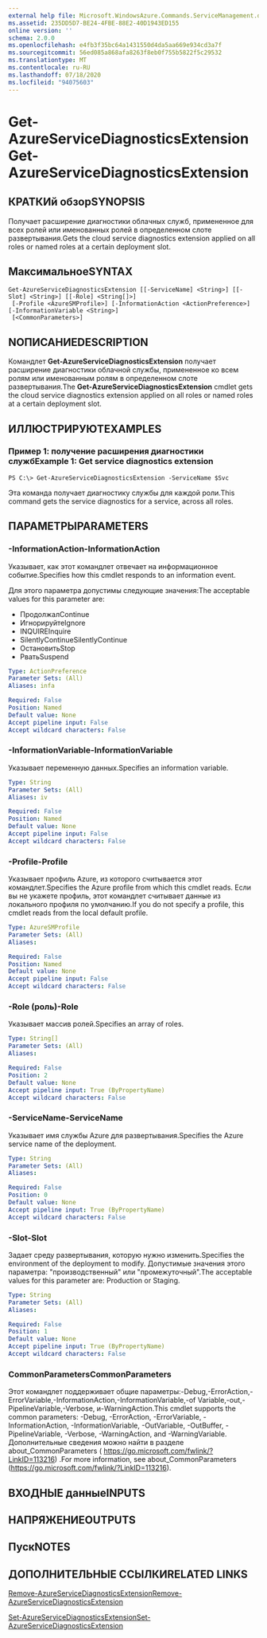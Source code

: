 ```yaml
---
external help file: Microsoft.WindowsAzure.Commands.ServiceManagement.dll-Help.xml
ms.assetid: 235DD5D7-BE24-4FBE-88E2-40D1943ED155
online version: ''
schema: 2.0.0
ms.openlocfilehash: e4fb3f35bc64a1431550d4da5aa669e934cd3a7f
ms.sourcegitcommit: 56ed085a868afa8263f8eb0f755b5822f5c29532
ms.translationtype: MT
ms.contentlocale: ru-RU
ms.lasthandoff: 07/18/2020
ms.locfileid: "94075603"
---
```

# <span data-ttu-id="db9ae-101">Get-AzureServiceDiagnosticsExtension</span><span class="sxs-lookup"><span data-stu-id="db9ae-101">Get-AzureServiceDiagnosticsExtension</span></span>

## <span data-ttu-id="db9ae-102">КРАТКИй обзор</span><span class="sxs-lookup"><span data-stu-id="db9ae-102">SYNOPSIS</span></span>
<span data-ttu-id="db9ae-103">Получает расширение диагностики облачных служб, примененное для всех ролей или именованных ролей в определенном слоте развертывания.</span><span class="sxs-lookup"><span data-stu-id="db9ae-103">Gets the cloud service diagnostics extension applied on all roles or named roles at a certain deployment slot.</span></span>

## <span data-ttu-id="db9ae-104">Максимальное</span><span class="sxs-lookup"><span data-stu-id="db9ae-104">SYNTAX</span></span>

```
Get-AzureServiceDiagnosticsExtension [[-ServiceName] <String>] [[-Slot] <String>] [[-Role] <String[]>]
 [-Profile <AzureSMProfile>] [-InformationAction <ActionPreference>] [-InformationVariable <String>]
 [<CommonParameters>]
```

## <span data-ttu-id="db9ae-105">NОПИСАНИЕ</span><span class="sxs-lookup"><span data-stu-id="db9ae-105">DESCRIPTION</span></span>
<span data-ttu-id="db9ae-106">Командлет **Get-AzureServiceDiagnosticsExtension** получает расширение диагностики облачной службы, примененное ко всем ролям или именованным ролям в определенном слоте развертывания.</span><span class="sxs-lookup"><span data-stu-id="db9ae-106">The **Get-AzureServiceDiagnosticsExtension** cmdlet gets the cloud service diagnostics extension applied on all roles or named roles at a certain deployment slot.</span></span>

## <span data-ttu-id="db9ae-107">ИЛЛЮСТРИРУЮТ</span><span class="sxs-lookup"><span data-stu-id="db9ae-107">EXAMPLES</span></span>

### <span data-ttu-id="db9ae-108">Пример 1: получение расширения диагностики служб</span><span class="sxs-lookup"><span data-stu-id="db9ae-108">Example 1: Get service diagnostics extension</span></span> 
```
PS C:\> Get-AzureServiceDiagnosticsExtension -ServiceName $Svc
```

<span data-ttu-id="db9ae-109">Эта команда получает диагностику службы для каждой роли.</span><span class="sxs-lookup"><span data-stu-id="db9ae-109">This command gets the service diagnostics for a service, across all roles.</span></span>

## <span data-ttu-id="db9ae-110">ПАРАМЕТРЫ</span><span class="sxs-lookup"><span data-stu-id="db9ae-110">PARAMETERS</span></span>

### <span data-ttu-id="db9ae-111">-InformationAction</span><span class="sxs-lookup"><span data-stu-id="db9ae-111">-InformationAction</span></span>
<span data-ttu-id="db9ae-112">Указывает, как этот командлет отвечает на информационное событие.</span><span class="sxs-lookup"><span data-stu-id="db9ae-112">Specifies how this cmdlet responds to an information event.</span></span>

<span data-ttu-id="db9ae-113">Для этого параметра допустимы следующие значения:</span><span class="sxs-lookup"><span data-stu-id="db9ae-113">The acceptable values for this parameter are:</span></span>

- <span data-ttu-id="db9ae-114">Продолжал</span><span class="sxs-lookup"><span data-stu-id="db9ae-114">Continue</span></span>
- <span data-ttu-id="db9ae-115">Игнорируйте</span><span class="sxs-lookup"><span data-stu-id="db9ae-115">Ignore</span></span>
- <span data-ttu-id="db9ae-116">INQUIRE</span><span class="sxs-lookup"><span data-stu-id="db9ae-116">Inquire</span></span>
- <span data-ttu-id="db9ae-117">SilentlyContinue</span><span class="sxs-lookup"><span data-stu-id="db9ae-117">SilentlyContinue</span></span>
- <span data-ttu-id="db9ae-118">Остановить</span><span class="sxs-lookup"><span data-stu-id="db9ae-118">Stop</span></span>
- <span data-ttu-id="db9ae-119">Рвать</span><span class="sxs-lookup"><span data-stu-id="db9ae-119">Suspend</span></span>

```yaml
Type: ActionPreference
Parameter Sets: (All)
Aliases: infa

Required: False
Position: Named
Default value: None
Accept pipeline input: False
Accept wildcard characters: False
```

### <span data-ttu-id="db9ae-120">-InformationVariable</span><span class="sxs-lookup"><span data-stu-id="db9ae-120">-InformationVariable</span></span>
<span data-ttu-id="db9ae-121">Указывает переменную данных.</span><span class="sxs-lookup"><span data-stu-id="db9ae-121">Specifies an information variable.</span></span>

```yaml
Type: String
Parameter Sets: (All)
Aliases: iv

Required: False
Position: Named
Default value: None
Accept pipeline input: False
Accept wildcard characters: False
```

### <span data-ttu-id="db9ae-122">-Profile</span><span class="sxs-lookup"><span data-stu-id="db9ae-122">-Profile</span></span>
<span data-ttu-id="db9ae-123">Указывает профиль Azure, из которого считывается этот командлет.</span><span class="sxs-lookup"><span data-stu-id="db9ae-123">Specifies the Azure profile from which this cmdlet reads.</span></span>
<span data-ttu-id="db9ae-124">Если вы не укажете профиль, этот командлет считывает данные из локального профиля по умолчанию.</span><span class="sxs-lookup"><span data-stu-id="db9ae-124">If you do not specify a profile, this cmdlet reads from the local default profile.</span></span>

```yaml
Type: AzureSMProfile
Parameter Sets: (All)
Aliases: 

Required: False
Position: Named
Default value: None
Accept pipeline input: False
Accept wildcard characters: False
```

### <span data-ttu-id="db9ae-125">-Role (роль)</span><span class="sxs-lookup"><span data-stu-id="db9ae-125">-Role</span></span>
<span data-ttu-id="db9ae-126">Указывает массив ролей.</span><span class="sxs-lookup"><span data-stu-id="db9ae-126">Specifies an array of roles.</span></span>

```yaml
Type: String[]
Parameter Sets: (All)
Aliases: 

Required: False
Position: 2
Default value: None
Accept pipeline input: True (ByPropertyName)
Accept wildcard characters: False
```

### <span data-ttu-id="db9ae-127">-ServiceName</span><span class="sxs-lookup"><span data-stu-id="db9ae-127">-ServiceName</span></span>
<span data-ttu-id="db9ae-128">Указывает имя службы Azure для развертывания.</span><span class="sxs-lookup"><span data-stu-id="db9ae-128">Specifies the Azure service name of the deployment.</span></span>

```yaml
Type: String
Parameter Sets: (All)
Aliases: 

Required: False
Position: 0
Default value: None
Accept pipeline input: True (ByPropertyName)
Accept wildcard characters: False
```

### <span data-ttu-id="db9ae-129">-Slot</span><span class="sxs-lookup"><span data-stu-id="db9ae-129">-Slot</span></span>
<span data-ttu-id="db9ae-130">Задает среду развертывания, которую нужно изменить.</span><span class="sxs-lookup"><span data-stu-id="db9ae-130">Specifies the environment of the deployment to modify.</span></span>
<span data-ttu-id="db9ae-131">Допустимые значения этого параметра: "производственный" или "промежуточный".</span><span class="sxs-lookup"><span data-stu-id="db9ae-131">The acceptable values for this parameter are: Production or Staging.</span></span>

```yaml
Type: String
Parameter Sets: (All)
Aliases: 

Required: False
Position: 1
Default value: None
Accept pipeline input: True (ByPropertyName)
Accept wildcard characters: False
```

### <span data-ttu-id="db9ae-132">CommonParameters</span><span class="sxs-lookup"><span data-stu-id="db9ae-132">CommonParameters</span></span>
<span data-ttu-id="db9ae-133">Этот командлет поддерживает общие параметры:-Debug,-ErrorAction,-ErrorVariable,-InformationAction,-InformationVariable,-of Variable,-out,-PipelineVariable,-Verbose, и-WarningAction.</span><span class="sxs-lookup"><span data-stu-id="db9ae-133">This cmdlet supports the common parameters: -Debug, -ErrorAction, -ErrorVariable, -InformationAction, -InformationVariable, -OutVariable, -OutBuffer, -PipelineVariable, -Verbose, -WarningAction, and -WarningVariable.</span></span> <span data-ttu-id="db9ae-134">Дополнительные сведения можно найти в разделе about_CommonParameters ( https://go.microsoft.com/fwlink/?LinkID=113216) .</span><span class="sxs-lookup"><span data-stu-id="db9ae-134">For more information, see about_CommonParameters (https://go.microsoft.com/fwlink/?LinkID=113216).</span></span>

## <span data-ttu-id="db9ae-135">ВХОДНЫЕ данные</span><span class="sxs-lookup"><span data-stu-id="db9ae-135">INPUTS</span></span>

## <span data-ttu-id="db9ae-136">НАПРЯЖЕНИЕ</span><span class="sxs-lookup"><span data-stu-id="db9ae-136">OUTPUTS</span></span>

## <span data-ttu-id="db9ae-137">Пуск</span><span class="sxs-lookup"><span data-stu-id="db9ae-137">NOTES</span></span>

## <span data-ttu-id="db9ae-138">ДОПОЛНИТЕЛЬНЫЕ ССЫЛКИ</span><span class="sxs-lookup"><span data-stu-id="db9ae-138">RELATED LINKS</span></span>

[<span data-ttu-id="db9ae-139">Remove-AzureServiceDiagnosticsExtension</span><span class="sxs-lookup"><span data-stu-id="db9ae-139">Remove-AzureServiceDiagnosticsExtension</span></span>](./Remove-AzureServiceDiagnosticsExtension.md)

[<span data-ttu-id="db9ae-140">Set-AzureServiceDiagnosticsExtension</span><span class="sxs-lookup"><span data-stu-id="db9ae-140">Set-AzureServiceDiagnosticsExtension</span></span>](./Set-AzureServiceDiagnosticsExtension.md)



